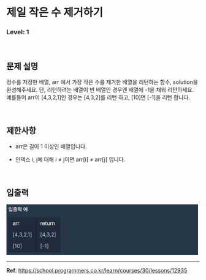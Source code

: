 # 제일 작은 수 제거하기

### Level: 1

<br>

## 문제 설명

정수를 저장한 배열, arr 에서 가장 작은 수를 제거한 배열을 리턴하는 함수, solution을 완성해주세요. 단, 리턴하려는 배열이 빈 배열인 경우엔 배열에 -1을 채워 리턴하세요. 예를들어 arr이 [4,3,2,1]인 경우는 [4,3,2]를 리턴 하고, [10]면 [-1]을 리턴 합니다.

<br>

## 제한사항

- arr은 길이 1 이상인 배열입니다.

- 인덱스 i, j에 대해 i ≠ j이면 arr[i] ≠ arr[j] 입니다.

<br>

## 입출력

<img src="./exam_1.png" style="width: 500px" alt="exam_1">

---

**Ref**: https://school.programmers.co.kr/learn/courses/30/lessons/12935